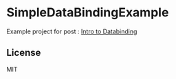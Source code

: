 # SimpleDataBindingExample

Example project for post : [Intro to Databinding](http://www.mmaug.org/intro-to-databinding)

## License
MIT
